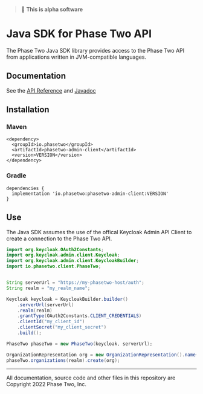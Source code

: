 > :bug: **This is alpha software**

# Java SDK for Phase Two API

The Phase Two Java SDK library provides access to the Phase Two API from applications written in JVM-compatible languages.

## Documentation

See the [API Reference](https://phasetwo.io/api/) and [Javadoc](https://javadoc.io/doc/io.phasetwo/phasetwo-admin-client)

## Installation

### Maven

```
<dependency>
  <groupId>io.phasetwo</groupId>
  <artifactId>phasetwo-admin-client</artifactId>
  <version>VERSION</version>
</dependency>
```

### Gradle

```
dependencies {
  implementation 'io.phasetwo:phasetwo-admin-client:VERSION'
}
```

## Use

The Java SDK assumes the use of the offical Keycloak Admin API Client to create a connection to the Phase Two API.

```java
import org.keycloak.OAuth2Constants;
import org.keycloak.admin.client.Keycloak;
import org.keycloak.admin.client.KeycloakBuilder;
import io.phasetwo.client.PhaseTwo;


String serverUrl = "https://my-phasetwo-host/auth";
String realm = "my_realm_name";

Keycloak keycloak = KeycloakBuilder.builder()
    .serverUrl(serverUrl)
    .realm(realm)
    .grantType(OAuth2Constants.CLIENT_CREDENTIALS)
    .clientId("my_client_id")
    .clientSecret("my_client_secret")
    .build();

PhaseTwo phaseTwo = new PhaseTwo(keycloak, serverUrl);

OrganizationRepresentation org = new OrganizationRepresentation().name("example");
phaseTwo.organizations(realm).create(org);
```

---

All documentation, source code and other files in this repository are Copyright 2022 Phase Two, Inc.
